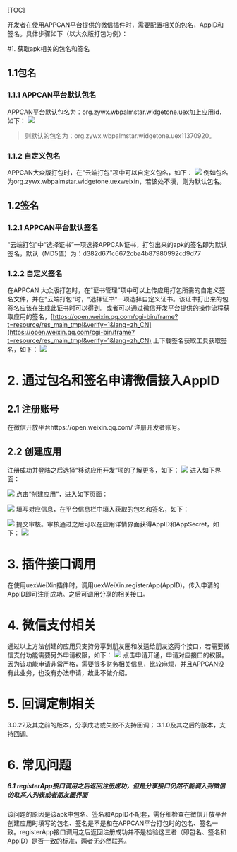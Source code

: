 ﻿[TOC]

开发者在使用APPCAN平台提供的微信插件时，需要配置相关的包名，AppID和签名。具体步骤如下（以大众版打包为例）：

#1. 获取apk相关的包名和签名
  
## 1.1包名
   
###  1.1.1 APPCAN平台默认包名

 APPCAN平台默认包名为：org.zywx.wbpalmstar.widgetone.uex加上应用id，如下：
![](http://newdocx.appcan.cn/docximg/135101v2014q11l27h.png) 
>则默认的包名为：org.zywx.wbpalmstar.widgetone.uex11370920。

###  1.1.2 自定义包名

 APPCAN大众版打包时，在"云端打包"项中可以自定义包名，如下：
![](http://newdocx.appcan.cn/docximg/135111u2014t11o27g.png) 
例如包名为org.zywx.wbpalmstar.widgetone.uexweixin，若该处不填，则为默认包名。

## 1.2签名

### 1.2.1 APPCAN平台默认签名

  “云端打包”中“选择证书”一项选择APPCAN证书，打包出来的apk的签名即为默认签名，默认（MD5值）为：d382d671c6672cba4b87980992cd9d77
###  1.2.2 自定义签名   

 在APPCAN 大众版打包时，在“证书管理”项中可以上传应用打包所需的自定义签名文件，并在"云端打包"时，“选择证书”一项选择自定义证书。该证书打出来的包签名应该在生成此证书时可以得到。或者可以通过微信开发平台提供的操作流程获取应用的签名，[https://open.weixin.qq.com/cgi-bin/frame?t=resource/res_main_tmpl&verify=1&lang=zh_CN](https://open.weixin.qq.com/cgi-bin/frame?t=resource/res_main_tmpl&verify=1&lang=zh_CN) 上下载签名获取工具获取签名，如下：
![](http://newdocx.appcan.cn/docximg/135121e2014r11s27y.png) 


#  2. 通过包名和签名申请微信接入AppID

## 2.1 注册账号

在微信开放平台https://open.weixin.qq.com/ 注册开发者账号。

##  2.2 创建应用

 注册成功并登陆之后选择“移动应用开发”项的了解更多，如下：
![](http://newdocx.appcan.cn/docximg/135131k2014s11d27x.png) 
进入如下界面：

![](http://newdocx.appcan.cn/docximg/135144r2014n11f27x.png) 
点击“创建应用”，进入如下页面：

![](http://newdocx.appcan.cn/docximg/135159o2014b11h27e.png) 
填写对应信息，在平台信息栏中填入获取的包名和签名，如下：

![](http://newdocx.appcan.cn/docximg/135319y2014r11s27n.png) 
提交审核。审核通过之后可以在应用详情界面获得AppID和AppSecret，如下：
![](http://newdocx.appcan.cn/docximg/135330f2014u11i27q.png) 

# 3. 插件接口调用

在使用uexWeiXin插件时，调用uexWeiXin.registerApp(AppID)，传入申请的AppID即可注册成功。之后可调用分享的相关接口。
# 4. 微信支付相关

通过以上方法创建的应用只支持分享到朋友圈和发送给朋友这两个接口，若需要微信支付功能需要另外申请权限，如下：
![](http://newdocx.appcan.cn/docximg/135337l2014q11f27w.png) 
点击申请开通，申请对应接口的权限。因为该功能申请非常严格，需要很多财务相关信息，比较麻烦，并且APPCAN没有此业务，也没有办法申请，故此不做介绍。
 
# 5. 回调定制相关

 3.0.22及其之前的版本，分享成功或失败不支持回调；
 3.1.0及其之后的版本，支持回调。
  
# 6. 常见问题

 #####  6.1 registerApp接口调用之后返回注册成功，但是分享接口仍然不能调入到微信的联系人列表或者朋友圈界面

该问题的原因是该apk中包名、签名和AppID不配套，需仔细检查在微信开放平台创建应用时填写的包名、签名是不是和在APPCAN平台打包时的包名、签名一致。registerApp接口调用之后返回注册成功并不是检验这三者（即包名、签名和AppID）是否一致的标准，两者无必然联系。
